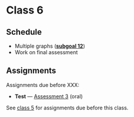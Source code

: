 # Class 6

## Schedule

*   Multiple graphs ([**subgoal 12**][s12])
*   Work on final assessment

## Assignments

<!--TODO: add dates for assessment 3-->

Assignments due before XXX:

*   **Test** — [Assessment 3][a3] (oral)

See [class 5][c5] for assignments due before this class.

[c5]: class-5.md#assignments

[s12]: https://github.com/cmda-fe3/course-17-18#subgoal-12

[a3]: assessment-3.md
